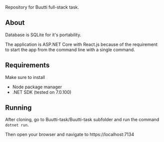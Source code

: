Repository for Buutti full-stack task.

## About

Database is SQLite for it's portability.

The application is ASP.NET Core with React.js because of the requirement to start the app from the command line with a single command.

## Requirements

Make sure to install

* Node package manager
* .NET SDK (tested on 7.0.100)

## Running

After cloning, go to Buutti-task/Buutti-task subfolder and run the command `dotnet run`.

Then open your browser and navigate to https://localhost:7134